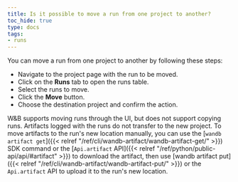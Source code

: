 ```yaml
---
title: Is it possible to move a run from one project to another?
toc_hide: true
type: docs
tags:
- runs
---
```

You can move a run from one project to another by following these steps:

- Navigate to the project page with the run to be moved.
- Click on the **Runs** tab to open the runs table.
- Select the runs to move.
- Click the **Move** button.
- Choose the destination project and confirm the action.

W&B supports moving runs through the UI, but does not support copying runs. Artifacts logged with the runs do not transfer to the new project. To move artifacts to the run's new location manually, you can use the [`wandb artifact get`]({{< relref "/ref/cli/wandb-artifact/wandb-artifact-get/" >}}) SDK command or the [`Api.artifact` API]({{< relref "/ref/python/public-api/api/#artifact" >}}) to download the artifact, then use [wandb artifact put]({{< relref "/ref/cli/wandb-artifact/wandb-artifact-put/" >}}) or the `Api.artifact` API to upload it to the run's new location.